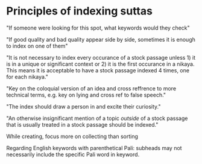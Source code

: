 # Principles of indexing suttas

"If someone were looking for this spot, what keywords would they check"

"If good quality and bad quality appear side by side, sometimes it is enough to index on one of them"

"It is not necessary to index every occurance of a stock passage unless 1) it is in a unique or significant context or 2) it is the first occurance in a nikaya. This means it is acceptable to have a stock passage indexed 4 times, one for each nikaya."

"Key on the coloquial version of an idea and cross reffrence to more technical terms, e.g. key on lying and cross ref to false speech."

"The index should draw a person in and excite their curiosity."

"An otherwise insignificant mention of a topic _outside_ of a stock passage that is usually treated in a stock passage should be indexed."

While creating, focus more on collecting than sorting

Regarding English keywords with parenthetical Pali: subheads may not necessarily include the specific Pali word in keyword.
